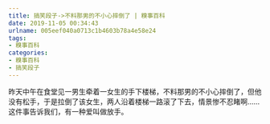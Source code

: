 ```yaml
---
title: 搞笑段子->不料那男的不小心摔倒了 | 糗事百科
date: 2019-11-05 00:34:43
urlname: 005eef040a0713c1b4603b78a4e58e24
tags: 
- 糗事百科
categories:
- 糗事百科
- 搞笑段子
---
```

昨天中午在食堂见一男生牵着一女生的手下楼梯，不料那男的不小心摔倒了，但他没有松手，于是拉倒了该女生，两人沿着楼梯一路滚了下去，情景惨不忍睹啊……这件事告诉我们，有一种爱叫做放手。


